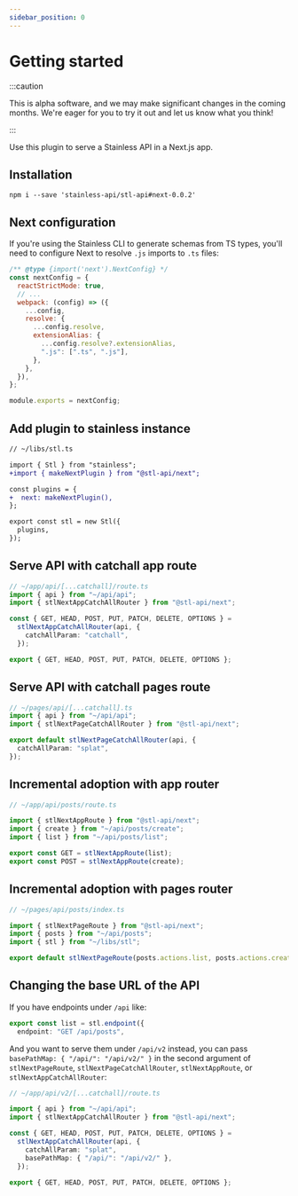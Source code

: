 ```yaml
---
sidebar_position: 0
---
```


# Getting started

:::caution

This is alpha software, and we may make significant changes in the coming months.
We're eager for you to try it out and let us know what you think!

:::

Use this plugin to serve a Stainless API in a Next.js app.

## Installation

```
npm i --save 'stainless-api/stl-api#next-0.0.2'
```

## Next configuration

If you're using the Stainless CLI to generate schemas from TS types,
you'll need to configure Next to resolve `.js` imports to `.ts` files:

```js
/** @type {import('next').NextConfig} */
const nextConfig = {
  reactStrictMode: true,
  // ...
  webpack: (config) => ({
    ...config,
    resolve: {
      ...config.resolve,
      extensionAlias: {
        ...config.resolve?.extensionAlias,
        ".js": [".ts", ".js"],
      },
    },
  }),
};

module.exports = nextConfig;
```

## Add plugin to stainless instance

```diff
// ~/libs/stl.ts

import { Stl } from "stainless";
+import { makeNextPlugin } from "@stl-api/next";

const plugins = {
+  next: makeNextPlugin(),
};

export const stl = new Stl({
  plugins,
});
```

## Serve API with catchall app route

```ts
// ~/app/api/[...catchall]/route.ts
import { api } from "~/api/api";
import { stlNextAppCatchAllRouter } from "@stl-api/next";

const { GET, HEAD, POST, PUT, PATCH, DELETE, OPTIONS } =
  stlNextAppCatchAllRouter(api, {
    catchAllParam: "catchall",
  });

export { GET, HEAD, POST, PUT, PATCH, DELETE, OPTIONS };
```

## Serve API with catchall pages route

```ts
// ~/pages/api/[...catchall].ts
import { api } from "~/api/api";
import { stlNextPageCatchAllRouter } from "@stl-api/next";

export default stlNextPageCatchAllRouter(api, {
  catchAllParam: "splat",
});
```

## Incremental adoption with app router

```ts
// ~/app/api/posts/route.ts

import { stlNextAppRoute } from "@stl-api/next";
import { create } from "~/api/posts/create";
import { list } from "~/api/posts/list";

export const GET = stlNextAppRoute(list);
export const POST = stlNextAppRoute(create);
```

## Incremental adoption with pages router

```ts
// ~/pages/api/posts/index.ts

import { stlNextPageRoute } from "@stl-api/next";
import { posts } from "~/api/posts";
import { stl } from "~/libs/stl";

export default stlNextPageRoute(posts.actions.list, posts.actions.create);
```

## Changing the base URL of the API

If you have endpoints under `/api` like:

```ts
export const list = stl.endpoint({
  endpoint: "GET /api/posts",
```

And you want to serve them under `/api/v2` instead, you can
pass `basePathMap: { "/api/": "/api/v2/" }` in the second argument
of `stlNextPageRoute`, `stlNextPageCatchAllRouter`, `stlNextAppRoute`, or `stlNextAppCatchAllRouter`:

```ts
// ~/app/api/v2/[...catchall]/route.ts

import { api } from "~/api/api";
import { stlNextAppCatchAllRouter } from "@stl-api/next";

const { GET, HEAD, POST, PUT, PATCH, DELETE, OPTIONS } =
  stlNextAppCatchAllRouter(api, {
    catchAllParam: "splat",
    basePathMap: { "/api/": "/api/v2/" },
  });

export { GET, HEAD, POST, PUT, PATCH, DELETE, OPTIONS };
```
